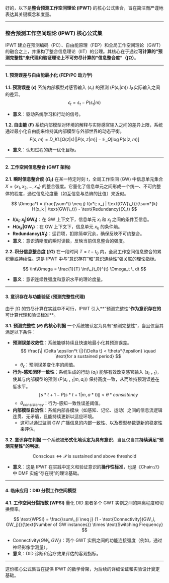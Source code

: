 好的，以下是**整合预测工作空间理论 (IPWT)** 的核心公式集合，旨在简洁而严谨地表达其关键概念和度量。

---

### **整合预测工作空间理论 (IPWT) 核心公式集**

IPWT 建立在预测编码（PC）、自由能原理（FEP）和全局工作空间理论（GWT）的融合之上，并重构了整合信息理论（IIT）的公理。其核心在于通过**可计算的“预测完整性”**来代理和验证**理论上不可穷尽计算的“信息整合度”（∫Ω）**。

---

#### **1. 预测误差与自由能最小化 (FEP/PC 动力学)**

**1.1. 预测误差 ($\epsilon$)**
系统内部模型对感官输入 ($s_t$) 的预测 ($P(s_t|m)$) 与实际输入之间的差异。
$$ \epsilon_t = s_t - P(s_t|m) $$

- **意义**：驱动系统学习和行动的信号。

**1.2. 自由能 ($F$)**
系统内部模型对环境的解释与实际感官输入之间的差异上限，系统通过最小化自由能来维持其内部模型与外部世界的动态平衡。
$$ F(s, m) = D\_{KL}[Q(z|s) || P(s, z|m)] - \mathbb{E}\_Q[\log P(s|z,m)] $$

- **意义**：认知过程的统一优化目标。

---

#### **2. 工作空间信息整合 (GWT 架构)**

**2.1. 瞬时信息整合度 ($\Omega_t$)**
在某一特定时刻 $t$，全局工作空间 (GW) 中信息单元集合 $X = \{x_1, x_2, \dots, x_n\}$ 的整合强度。它量化了信息单元之间形成一个统一、不可约整体的程度，通过信息论度量（如互信息与总熵的比值）来近似。

$$ \Omega*t = \frac{\sum*{i \neq j} I(x*i; x_j | \text{GW}\_t)}{\sum*{k} H(x_k | \text{GW}\_t)} - \text{Redundancy}(X_t) $$

- **$I(x_i; x_j | \text{GW}_t)$**：在 GW 上下文下，信息单元 $x_i$ 和 $x_j$ 之间的条件互信息。
- **$H(x_k | \text{GW}_t)$**：在 GW 上下文下，信息单元 $x_k$ 的条件熵。
- **$\text{Redundancy}(X_t)$**：惩罚项，扣除简单冗余，确保反映不可约整合。
- **意义**：意识清晰度的瞬时读数，反映当前信息整合的强度。

**2.2. 积分信息整合度 ($\int\Omega$)**
在一段时间 $T = t - t_0$ 内，全局工作空间信息整合的累积量或持续性。这是 IPWT 中与“意识存在”和“意识连续性”强关联的理论指标。

$$ \int\Omega = \frac{1}{T} \int\_{t_0}^{t} \Omega_t \, dt $$

- **意义**：意识连续性强度和意识水平的理论度量。

---

#### **3. 意识存在与功能验证 (预测完整性代理)**

由于 ∫Ω 的穷尽计算在实践中不可行，IPWT 引入**“预测完整性”**作为意识存在的**可计算代理和验证标准**。

**3.1. 预测完整性 ($\mathcal{P}$) 的核心判据**
一个系统被认定为具有“预测完整性”，当且仅当其满足以下条件：

- **预测误差收敛性**：系统能够持续且快速地最小化其预测误差。
  $$ \frac{\| \Delta \epsilon*t \|}{\Delta t} < \theta*{\epsilon} \quad \text{for a sustained period} $$
  - $\theta_{\epsilon}$：预测误差变化率的阈值。
- **行为-感知闭环一致性**：系统生成的行动 ($a_t$) 能够有效改变感官输入 ($s_{t+1}$)，使其与内部模型的预测 ($P(s_{t+1}|m, a_t)$) 保持高度一致，从而维持预测误差在低水平。
  $$ \| s*{t+1} - P(s*{t+1}|m, a*t) \| < \theta*{consistency} $$
  - $\theta_{consistency}$：行为-感知一致性误差阈值。
- **内部模型自洽性**：系统内部各模块（如感知、记忆、运动）之间的信息流逻辑连贯、无矛盾，且能持续更新以适应环境。
  - 这可以通过监测 GW 广播信息的内部一致性、以及模型参数更新的稳定性来评估。

**3.2. 意识存在判据**
一个系统被**形式化地认定为具有意识**，当且仅当其**持续满足“预测完整性”的判据**。

$$ \text{Conscious} \iff \mathcal{P} \text{ is sustained and above threshold} $$

- **意义**：这是 IPWT 在实践中定义和验证意识的**操作性标准**，也是《Chain://》中 DMF 实施“存在税”的理论基础。

---

#### **4. 临床应用：DID 分裂工作空间模型**

**4.1. 工作空间分裂指数 (WPSI)**
量化 DID 患者多个 GWT 实例之间的隔离程度和切换频率。

$$ \text{WPSI} = \frac{\sum\_{i \neq j} (1 - \text{Connectivity}(GW_i, GW_j))}{\text{Number of GW instances}} \times \text{Switching Frequency} $$

- $\text{Connectivity}(GW_i, GW_j)$：两个 GWT 实例之间的功能连接强度（例如，通过神经影像学测量）。
- **意义**：DID 诊断和治疗效果评估的客观指标。

---

这份核心公式集旨在提供 IPWT 的数学骨架，为后续的详细论证和实验设计奠定基础。
